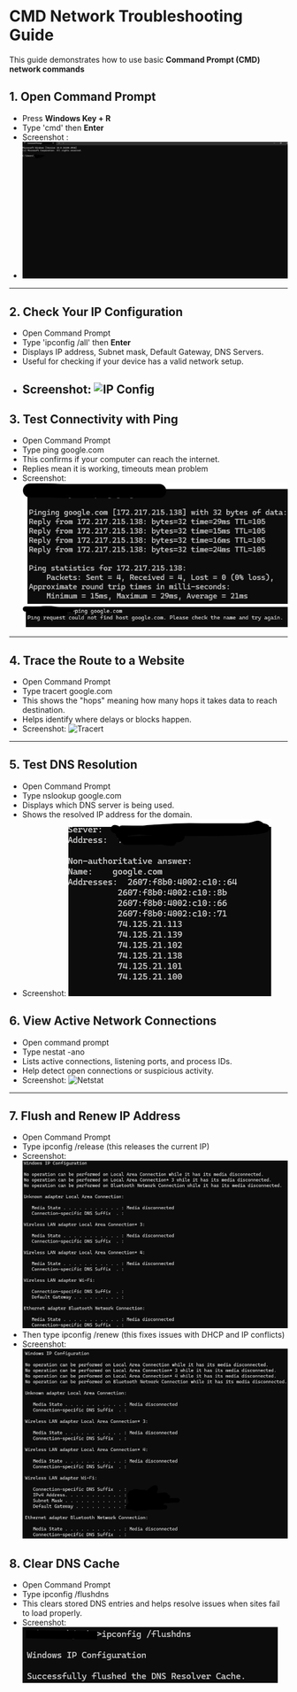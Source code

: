 # CMD Network Troubleshooting Guide
This guide demonstrates how to use basic **Command Prompt (CMD) network commands**
## 1. Open Command Prompt
- Press **Windows Key + R**
- Type 'cmd' then **Enter**
- Screenshot :
- ![Open CMD](screenshots/screenshot_blankcmd.jpg)
---
## 2. Check Your IP Configuration
- Open Command Prompt
- Type 'ipconfig /all' then **Enter**
- Displays IP address, Subnet mask, Default Gateway, DNS Servers.
- Useful for checking if your device has a valid network setup.
- Screenshot:
  ![IP Config](screenshots/ipconfig_all.jpg)
  ---
## 3. Test Connectivity with Ping
- Open Command Prompt
- Type ping google.com
- This confirms if your computer can reach the internet.
- Replies mean it is working, timeouts mean problem
- Screenshot:
![Ping Test Success](screenshots/pinggoogle.jpg)
![Ping Test Failure](screenshots/failedping.png)
---
## 4. Trace the Route to a Website
- Open Command Prompt
- Type tracert google.com
- This shows the "hops" meaning how many hops it takes data to reach destination.
- Helps identify where delays or blocks happen.
- Screenshot:
![Tracert](screenshot/tracert)
---
## 5. Test DNS Resolution
- Open Command Prompt
- Type nslookup google.com
- Displays which DNS server is being used.
- Shows the resolved IP address for the domain.
- Screenshot:
![NSlookup](screenshots/nslookup.png)
## 6. View Active Network Connections
- Open command prompt
- Type nestat -ano
- Lists active connections, listening ports, and process IDs.
- Help detect open connections or suspicious activity.
- Screenshot:
![Netstat](screenshots/netstat)
---
## 7. Flush and Renew IP Address
- Open Command Prompt
- Type ipconfig /release (this releases the current IP)
- Screenshot: ![IP Release](screenshots/ipconfigrelease.png)
- Then type ipconfig /renew (this fixes issues with DHCP and IP conflicts)
- Screenshot:
![IP Renew](screenshots/ipconfigrenew.png)
## 8. Clear DNS Cache
- Open Command Prompt
- Type ipconfig /flushdns
- This clears stored DNS entries and helps resolve issues when sites fail to load properly.
- Screenshot:
![Flush DNS](screenshots/ipconfigflushdns.png)
